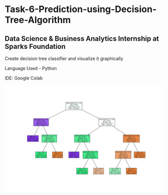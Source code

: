 # Task-6-Prediction-using-Decision-Tree-Algorithm

## Data Science & Business Analytics Internship at Sparks Foundation

Create decision tree classifier and visualize it graphically

Language Used - Python

IDE: Google Colab

![Alt Decisiontree](imagename.png)
